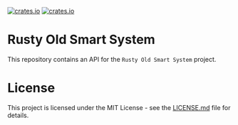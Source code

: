 [![crates.io](https://img.shields.io/crates/v/ross-api.svg)](https://crates.io/crates/ross-api)
[![crates.io](https://img.shields.io/crates/d/ross-api.svg)](https://crates.io/crates/ross-api)

# Rusty Old Smart System
This repository contains an API for the `Rusty Old Smart System` project. 

# License
This project is licensed under the MIT License - see the [LICENSE.md](LICENSE.md) file for details.
